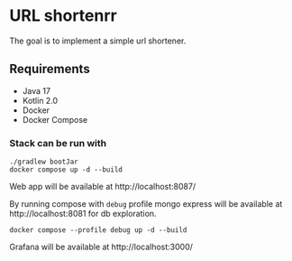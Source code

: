 # URL shortenrr

The goal is to implement a simple url shortener.


## Requirements

- Java 17
- Kotlin 2.0
- Docker
- Docker Compose

### Stack can be run with

```shell
./gradlew bootJar
docker compose up -d --build
```



Web app will be available at http://localhost:8087/

By running compose with `debug` profile mongo express will be available at http://localhost:8081 for db exploration.

```shell
docker compose --profile debug up -d --build

```


Grafana will be available at http://localhost:3000/
